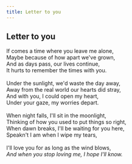```yaml
---
title: Letter to you
---
```


<style>
  .dflower {
    left: 400px
  }
</style>

<body>
  <h2 class="poem">Letter to you</h2>
  <p class="poem">If comes a time where you leave me alone,<br>Maybe because of how apart we've grown,<br>And as days pass, our lives continue,<br>It hurts to remember the times with you.<br><br>Under the sunlight, we'd waste the day away,<br>Away from the real world our hearts did stray,<br>And with you, I could open my heart,  <br>Under your gaze, my worries depart.<br><br>When night falls, I'll sit in the moonlight,<br>Thinking of how you used to put things so right,<br>When dawn breaks, I'll be waiting for you here,<br>Speakn't I am when I wipe my tears,<br><br>I'll love you for as long as the wind blows,<br><i>And when you stop loving me, I hope I'll know.</i></p>
</body>
